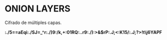 # ONION LAYERS

Cifrado de múltiples capas.

**:./5==aEqi:./SJ=_^r\:./)9:/k,+:01RQ:..r9:./):>&$rP:.J;<:K15/:.J;?>!t\j6YAPF**
